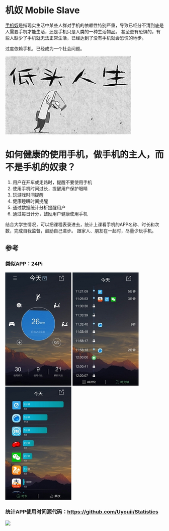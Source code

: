 # 机奴 Mobile Slave
[手机奴](https://baike.baidu.com/item/%E6%89%8B%E6%9C%BA%E5%A5%B4/19903957)是指现实生活中某些人群对手机的依赖性特别严重，导致已经分不清到底是人需要手机才能生活，还是手机只是人类的一种生活物品。
甚至更有恐惧的，有些人缺少了手机就无法正常生活，已经达到了没有手机就会恐慌的地步。

过度依赖手机，已经成为一个社会问题。

![](https://github.com/TrainingPlan/Training/blob/master/timg.jpg?raw=true)


# 如何健康的使用手机，做手机的主人，而不是手机的奴隶？

1. 用户在开车或走路时，提醒不要使用手机
2. 使用手机时间过长，提醒用户保护眼睛
3. 玩游戏时间提醒
4. 健康睡眠时间提醒
5. 通过数据统计分析提醒用户
6. 通过每日计分，鼓励用户健康使用手机

结合大学生情况，可以把课程表录进去，统计上课看手机的APP名称、时长和次数，完成自我监督，鼓励自己进步。
跟家人、朋友在一起时，尽量少玩手机。

## 参考
### 类似APP：24Pi
![](https://github.com/TrainingPlan/Training/blob/master/24Pi%20(1).jpg)
![](https://github.com/TrainingPlan/Training/blob/master/24Pi%20(2).jpg)
![](https://github.com/TrainingPlan/Training/blob/master/24Pi%20(3).jpg)
### 统计APP使用时间源代码：https://github.com/Uyouii/Statistics
![](https://github.com/TaiyouDong/Statistics/raw/master/picture/chart1.png)

